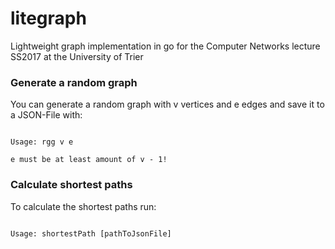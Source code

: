 # litegraph

Lightweight graph implementation in go for the Computer Networks lecture SS2017 at the University of Trier


### Generate a random graph

You can generate a random graph with v vertices and e edges and save it to a JSON-File with:

```console

Usage: rgg v e

e must be at least amount of v - 1!

```


### Calculate shortest paths

To calculate the shortest paths run:

```console

Usage: shortestPath [pathToJsonFile]

```

